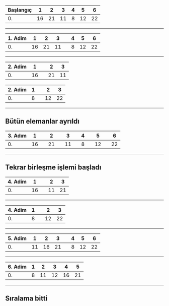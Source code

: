 

Başlangıç|1|2|3|4|5|6|
|-|-|-|-|-|-|-|
|0. |16|21|11|8|12|22|
_____

|1. Adim |1|2|3| |4|5|6|
|-|-|-|-|-|-|-|-|
|0. |16|21|11||8|12|22|
_____
                               
|2. Adim |1||2|3|
|-|-|-|-|-|
|0. |16||21|11|

|2. Adim |1||2|3|
|-|-|-|-|-|
|0. |8||12|22|
_____
                                                     
## Bütün elemanlar ayrıldı
|3. Adım|1||2||3||4||5||6|
|-|-|-|-|-|-|-|-|-|-|-|-|
|0. |16||21||11||8||12||22|
_____
## Tekrar birleşme işlemi başladı

|4. Adim |1||2|3|
|-|-|-|-|-|
|0. |16||11|21|
_____

|4. Adim |1||2|3|
|-|-|-|-|-|
|0. |8||12|22|
_____

|5. Adim |1|2|3| |4|5|6|
|-|-|-|-|-|-|-|-|
|0. |11|16|21||8|12|22|
_____
|6. Adim |1|2|3|4|5|
|-|-|-|-|-|-|
|0. |8|11|12|16|21|22|
_____
## Sıralama bitti 
